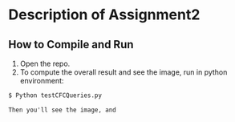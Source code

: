 # Description of Assignment2
## How to Compile and Run

1. Open the repo.
2. To compute the overall result and see the image, run in python environment:

```Bash
$ Python testCFCQueries.py
```

	Then you'll see the image, and 